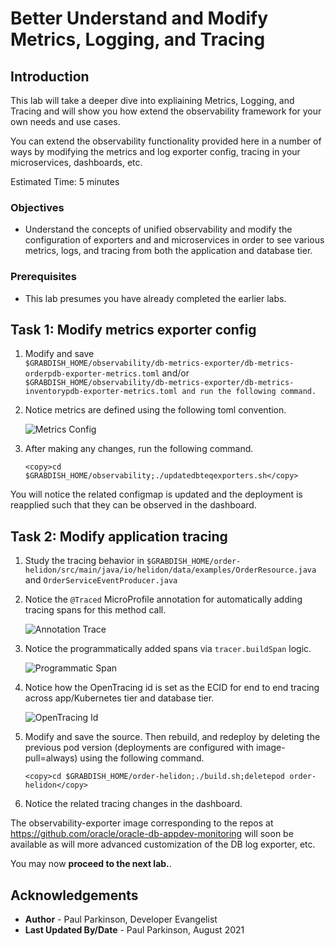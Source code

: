 # Better Understand and Modify Metrics, Logging, and Tracing

## Introduction

This lab will take a deeper dive into expliaining Metrics, Logging, and Tracing and will show you how extend the observability framework for your own needs and use cases.

You can extend the observability functionality provided here in a number of ways by modifying the metrics and log exporter config, tracing in your microservices, dashboards, etc.

Estimated Time:  5 minutes

### Objectives

-   Understand the concepts of unified observability and modify the configuration of exporters and and microservices in order to see various metrics, logs, and tracing from both the application and database tier.

### Prerequisites

- This lab presumes you have already completed the earlier labs.

## Task 1: Modify metrics exporter config

1.    Modify and save  
   `$GRABDISH_HOME/observability/db-metrics-exporter/db-metrics-orderpdb-exporter-metrics.toml`
   and/or 
   `$GRABDISH_HOME/observability/db-metrics-exporter/db-metrics-inventorypdb-exporter-metrics.toml and run the following command.`
   
2. Notice metrics are defined using the following toml convention.
   
   ![Metrics Config](./images/metricsconfig.png " ")
 
 2. After making any changes, run the following command.   
    ```
    <copy>cd $GRABDISH_HOME/observability;./updatedbteqexporters.sh</copy>
    ```
   You will notice the related configmap is updated and the deployment is reapplied such that they can be observed in the dashboard.

## Task 2: Modify application tracing

1. Study the tracing behavior in `$GRABDISH_HOME/order-helidon/src/main/java/io/helidon/data/examples/OrderResource.java` and `OrderServiceEventProducer.java`

2. Notice the `@Traced` MicroProfile annotation for automatically adding tracing spans for this method call.

    ![Annotation Trace](./images/annotationtrace.png " ")


3. Notice the programmatically added spans via `tracer.buildSpan`  logic.

    ![Programmatic Span](./images/programmaticspan.png " ")


4. Notice how the OpenTracing id is set as the ECID for end to end tracing across app/Kubernetes tier and database tier.

    ![OpenTracing Id](./images/opentracingidsetasecid.png " ")

5. Modify and save the source. Then rebuild, and redeploy by deleting the previous pod version (deployments are configured with image-pull=always) using the following command.

    ```
    <copy>cd $GRABDISH_HOME/order-helidon;./build.sh;deletepod order-helidon</copy>
    ```
     
6. Notice the related tracing changes in the dashboard.

The observability-exporter image corresponding to the repos at https://github.com/oracle/oracle-db-appdev-monitoring  will soon be available as will more advanced customization of the DB log exporter, etc.

You may now **proceed to the next lab.**.

## Acknowledgements
* **Author** - Paul Parkinson, Developer Evangelist
* **Last Updated By/Date** - Paul Parkinson, August 2021
